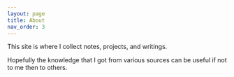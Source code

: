 ```yaml
---
layout: page
title: About
nav_order: 3
---
```



This site is where I collect notes, projects, and writings.

Hopefully the knowledge that I got from various sources can be useful if not to me then to others.

